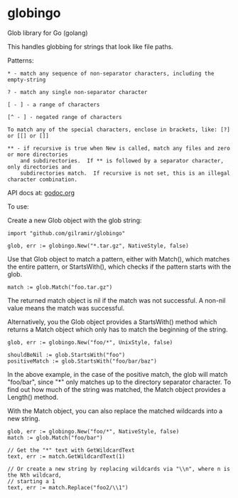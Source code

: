 # globingo
Glob library for Go (golang)

This handles globbing for strings that look like file paths.

Patterns:

    * - match any sequence of non-separator characters, including the empty-string

    ? - match any single non-separator character

    [ - ] - a range of characters

    [^ - ] - negated range of characters

    To match any of the special characters, enclose in brackets, like: [?] or [[] or []]

    ** - if recursive is true when New is called, match any files and zero or more directories
        and subdirectories.  If ** is followed by a separator character, only directories and
        subdirectories match.  If recursive is not set, this is an illegal character combination.

API docs at: [godoc.org](https://godoc.org/github.com/gilramir/globingo "GoDoc")

To use:

Create a new Glob object with the glob string:
```
import "github.com/gilramir/globingo"

glob, err := globingo.New("*.tar.gz", NativeStyle, false)
```

Use that Glob object to match a pattern, either with Match(), which matches the entire pattern,
or StartsWith(), which checks if the pattern starts with the glob.
```
match := glob.Match("foo.tar.gz")
```

The returned match object is nil if the match was not successful. A non-nil value means
the match was successful.


Alternatively, you the Glob object provides a StartsWith() method which returns a
Match object which only has to match the beginning of the string.
```
glob, err := globingo.New("foo/*", UnixStyle, false)

shouldBeNil := glob.StartsWith("foo")
positiveMatch := glob.StartsWith("foo/bar/baz")
```

In the above example, in the case of the positive match, the glob will match "foo/bar", since "\*"
only matches up to the directory separator character. To find out how much of the
string was matched, the Match object provides a Length() method.

With the Match object, you can also replace the matched wildcards into a new string.

```
glob, err := globingo.New("foo/*", NativeStyle, false)
match := glob.Match("foo/bar")

// Get the "*" text with GetWildcardText
text, err := match.GetWildcardText(1)

// Or create a new string by replacing wildcards via "\\n", where n is the Nth wildcard,
// starting a 1
text, err := match.Replace("foo2/\\1")
```


